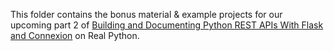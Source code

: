 This folder contains the bonus material & example projects for our upcoming part 2 of [Building and Documenting Python REST APIs With Flask and Connexion](https://realpython.com/flask-connexion-rest-api/) on Real Python.
